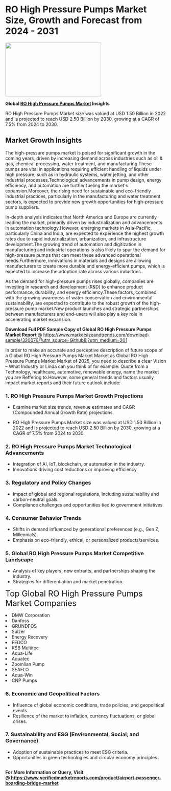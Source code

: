 <H1>RO High Pressure Pumps Market Size, Growth and Forecast from 2024 - 2031</H1><img class="aligncenter size-medium wp-image-584254" src="https://thirdeyenews.in/wp-content/uploads/2024/09/Global-Market-Research-300x168.jpeg" alt="" width="300" height="168" /><p><strong>Global&nbsp;<a href="https://www.marketsizeandtrends.com/download-sample/320076/?utm_source=Github8j?utm_medium=201">RO High Pressure Pumps Market</a> Insights</strong></p><p>RO High Pressure Pumps Market size was valued at USD 1.50 Billion in 2022 and is projected to reach USD 2.50 Billion by 2030, growing at a CAGR of 7.5% from 2024 to 2030.</p><p><h2>Market Growth Insights</h2> <p>The high-pressure pumps market is poised for significant growth in the coming years, driven by increasing demand across industries such as oil & gas, chemical processing, water treatment, and manufacturing.These pumps are vital in applications requiring efficient handling of liquids under high pressure, such as in hydraulic systems, water jetting, and other industrial processes.Technological advancements in pump design, energy efficiency, and automation are further fueling the market's expansion.Moreover, the rising need for sustainable and eco-friendly industrial practices, particularly in the manufacturing and water treatment sectors, is expected to provide new growth opportunities for high-pressure pump suppliers.</p> <p>In-depth analysis indicates that North America and Europe are currently leading the market, primarily driven by industrialization and advancements in automation technology.However, emerging markets in Asia-Pacific, particularly China and India, are expected to experience the highest growth rates due to rapid industrialization, urbanization, and infrastructure development.The growing trend of automation and digitization in manufacturing and industrial operations is also likely to spur the demand for high-pressure pumps that can meet these advanced operational needs.Furthermore, innovations in materials and designs are allowing manufacturers to create more durable and energy-efficient pumps, which is expected to increase the adoption rate across various industries.</p> <p>As the demand for high-pressure pumps rises globally, companies are investing in research and development (R&D) to enhance product performance, durability, and energy efficiency.These factors, combined with the growing awareness of water conservation and environmental sustainability, are expected to contribute to the robust growth of the high-pressure pump market.New product launches and strategic partnerships between manufacturers and end-users will also play a key role in accelerating market expansion.</p> <p><span class=""><strong>Download Full PDF Sample Copy of Global RO High Pressure Pumps Market Report</strong> @ <a href="https://www.marketsizeandtrends.com/download-sample/320076/?utm_source=Github8j?utm_medium=201" target="_blank">https://www.marketsizeandtrends.com/download-sample/320076/?utm_source=Github8j?utm_medium=201</a></span></p><p>In order to make an accurate and perceptive description of future scope of a Global&nbsp;RO High Pressure Pumps Market Market as Global&nbsp;RO High Pressure Pumps Market Market of 2025, you need to describe a clear Vision &ndash; What Industry or Linda can you think of for example: Quote from a Technology, healthcare, automotive, renewable energy, name the market you are Reffering to.However, some general trends and factors usually impact market reports and their future outlook include:</p><h3>1.&nbsp;<strong>RO High Pressure Pumps Market Growth Projections</strong></h3><ul><li>Examine market size trends, revenue estimates and CAGR (Compounded Annual Growth Rate) projections.</li><li><p>RO High Pressure Pumps Market size was valued at USD 1.50 Billion in 2022 and is projected to reach USD 2.50 Billion by 2030, growing at a CAGR of 7.5% from 2024 to 2030.</p></li></ul><h3>2.&nbsp;<strong>RO High Pressure Pumps Market Technological Advancements</strong></h3><ul><li>Integration of AI, IoT, blockchain, or automation in the industry.</li><li>Innovations driving cost reductions or improving efficiency.</li></ul><h3>3.&nbsp;<strong>Regulatory and Policy Changes</strong></h3><ul><li>Impact of global and regional regulations, including sustainability and carbon-neutral goals.</li><li>Compliance challenges and opportunities tied to government initiatives.</li></ul><h3>4.&nbsp;<strong>Consumer Behavior Trends</strong></h3><ul><li>Shifts in demand influenced by generational preferences (e.g., Gen Z, Millennials).</li><li>Emphasis on eco-friendly, ethical, or personalized products/services.</li></ul><h3>5.&nbsp;<strong>Global RO High Pressure Pumps Market Competitive Landscape</strong></h3><ul><li>Analysis of key players, new entrants, and partnerships shaping the industry.</li><li>Strategies for differentiation and market penetration.</li></ul><p data-pm-slice="1 1 []"><span style="color: inherit; font-family: inherit; font-size: 25px;">Top Global RO High Pressure Pumps Market Companies</span></p><div class="" data-test-id=""><p><li>DMW Corporation</li><li> Danfoss</li><li> GRUNDFOS</li><li> Sulzer</li><li> Energy Recovery</li><li> FEDCO</li><li> KSB Multitec</li><li> Aqua-Life</li><li> Aquatec</li><li> Zoomlian Pump</li><li> SEAFLO</li><li> Aqua-Win</li><li> CNP Pumps</li></p></div><h3>6.&nbsp;<strong>Economic and Geopolitical Factors</strong></h3><ul><li>Influence of global economic conditions, trade policies, and geopolitical events.</li><li>Resilience of the market to inflation, currency fluctuations, or global crises.</li></ul><h3>7.&nbsp;<strong>Sustainability and ESG (Environmental, Social, and Governance)</strong></h3><ul><li>Adoption of sustainable practices to meet ESG criteria.</li><li>Opportunities in green technologies and circular economy principles.</li></ul><h2><strong style="font-size: 14px;">For More Information or Query, Visit @&nbsp;</strong><a style="background-color: #ffffff; font-size: 14px;" href="https://www.marketsizeandtrends.com/report/ro-high-pressure-pumps-market/" target="_blank">https://www.verifiedmarketreports.com/product/airport-passenger-boarding-bridge-market</a></h2>